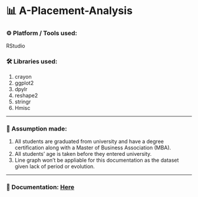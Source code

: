 # 📊 A-Placement-Analysis
### ⚙️ Platform / Tools used: 
RStudio

### 🛠 Libraries used: 
1. crayon
2. ggplot2
3. dpylr
4. reshape2
5. stringr
6. Hmisc

<hr/>

### 📌 Assumption made:
1. All students are graduated from university and have a degree certification along with a Master of Business Association (MBA).
2. All students’ age is taken before they entered university.
3. Line graph won’t be appliable for this documentation as the dataset given lack of period or evolution.

<hr/>

### 📂 Documentation: [Here](https://github.com/NightfuryEquinn/A-Placement-Analysis/blob/main/PFDA%20Individual%20Assignment%20-%20Placement%20Analysis%20Documentation%20-%20Yip%20Zi%20Xian%20TP059963.pdf)
